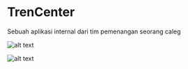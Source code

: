 # TrenCenter

Sebuah aplikasi internal dari tim pemenangan seorang caleg

![alt text](https://lh3.googleusercontent.com/4dluHqxPofEe5Y70GG-5ExgHMy_P69rI8f6E1__yGM0F7AFkwiE8mf9svaVOOBa0KMc=w1366-h640-rw)

![alt text](https://lh3.googleusercontent.com/XEtS_vWUsR8wEG_KvNrhn1T4GPuXKl4XsdiWXBZZsrKsckIENaWKUgnDsuPcPlniFXc=w1366-h640-rw)

